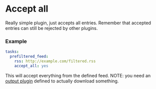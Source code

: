 # Accept all
Really simple plugin, just accepts all entries. Remember that accepted entries can still be rejected by other plugins.

### Example

```yaml
tasks:
  prefiltered_feed:
    rss: http://example.com/filtered.rss
    accept_all: yes
```

This will accept everything from the defined feed. NOTE: you need an [output plugin](/Plugins#Outputs) defined to actually download something.